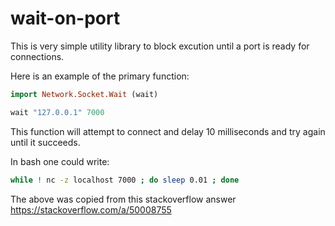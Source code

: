 # wait-on-port

This is very simple utility library to block excution until a port is ready for connections.

Here is an example of the primary function:

```haskell
import Network.Socket.Wait (wait)

wait "127.0.0.1" 7000
```

This function will attempt to connect and delay 10 milliseconds and try again until it succeeds.

In bash one could write:

```bash
while ! nc -z localhost 7000 ; do sleep 0.01 ; done
```

The above was copied from this stackoverflow answer https://stackoverflow.com/a/50008755